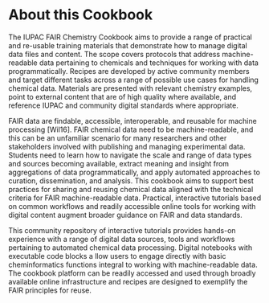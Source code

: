 # About this Cookbook


The IUPAC FAIR Chemistry Cookbook aims to provide a range of practical and re-usable training materials that demonstrate 
how to manage digital data files and content. The scope covers protocols that address machine-readable data pertaining 
to chemicals and techniques for working with data programmatically. Recipes are developed by active community members and 
target different tasks across a range of possible use cases for handling chemical data. Materials are presented with 
relevant chemistry examples, point to external content that are of high quality where available, and reference IUPAC 
and community digital standards where appropriate.

FAIR data are findable, accessible, interoperable, and reusable for machine processing [Wil16]. FAIR chemical data need 
to be machine-readable, and this can be an unfamiliar scenario for many researchers and other stakeholders involved with 
publishing and managing experimental data. Students need to learn how to navigate the scale and range of data types and 
sources becoming available, extract meaning and insight from aggregations of data programmatically, and apply automated 
approaches to curation, dissemination, and analysis. This cookbook aims to support best practices for sharing and reusing 
chemical data aligned with the technical criteria for FAIR machine-readable data. Practical, interactive tutorials based 
on common workflows and readily accessible online tools for working with digital content augment broader guidance on 
FAIR and data standards. 

This community repository of interactive tutorials provides hands-on experience with a range of digital data sources, 
tools and workflows pertaining to automated chemical data processing. Digital notebooks with executable code blocks a
llow users to engage directly with basic cheminformatics functions integral to working with machine-readable data. 
The cookbook platform can be readily accessed and used through broadly available online infrastructure and recipes are 
designed to exemplify the FAIR principles for reuse.